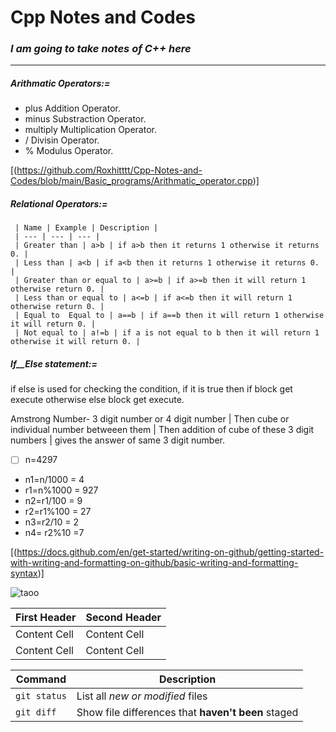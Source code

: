 #  Cpp Notes and Codes

### _**I am going to take notes of C++ here**_
-------------------------------------------------------------------------
#####  _**Arithmatic Operators:=**_
-    plus          Addition Operator.
-    minus          Substraction Operator.
-    multiply          Multiplication Operator.
-    /          Divisin Operator.
-    %          Modulus Operator.

[(https://github.com/Roxhitttt/Cpp-Notes-and-Codes/blob/main/Basic_programs/Arithmatic_operator.cpp)]


##### _**Relational Operators:=**_
     | Name | Example | Description |
     | --- | --- | --- |
     | Greater than | a>b | if a>b then it returns 1 otherwise it returns 0. |
     | Less than | a<b | if a<b then it returns 1 otherwise it returns 0. |
     | Greater than or equal to | a>=b | if a>=b then it will return 1 otherwise return 0. |
     | Less than or equal to | a<=b | if a<=b then it will return 1 otherwise return 0. |
     | Equal to  Equal to | a==b | if a==b then it will return 1 otherwise it will return 0. |
     | Not equal to | a!=b | if a is not equal to b then it will return 1 otherwise it will return 0. |
     
     

##### _**If__Else statement:=**_

if else is used for checking the condition, if it is true then if block get execute otherwise else block get execute.
       
Amstrong Number- 3 digit number or 4 digit number | Then cube or individual number betweeen them | Then addition of cube of these 3 digit numbers | gives the answer of same 3 digit number.

- [ ] n=4297
- n1=n/1000    = 4
- r1=n%1000    = 927
- n2=r1/100    = 9
- r2=r1%100    = 27
- n3=r2/10     = 2
- n4= r2%10    =7

[(https://docs.github.com/en/get-started/writing-on-github/getting-started-with-writing-and-formatting-on-github/basic-writing-and-formatting-syntax)]


![taoo](https://user-images.githubusercontent.com/62470301/190870650-c1e368a0-2da5-4e52-86c3-039a3bb1a364.jpg)


| First Header  | Second Header |
| ------------- | ------------- |
| Content Cell  | Content Cell  |
| Content Cell  | Content Cell  |

 Command | Description |
| --- | --- |
| `git status` | List all *new or modified* files |
| `git diff` | Show file differences that **haven't been** staged |
